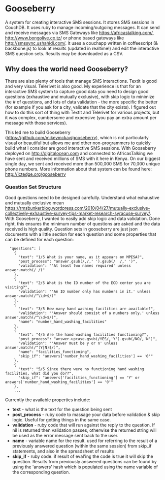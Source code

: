 # Gooseberry

A system for creating interactive SMS sessions. It stores SMS sessions in CouchDB. It uses ruby to manage incoming/outgoing messages. It can send and receive messages via SMS Gateways like https://africastalking.com/, http://www.bongolive.co.tz/ or phone based gateways like http://smssync.ushahidi.com/. It uses a couchapp written in coffeescript (& backbone.js) to look at results (updated in realtime!) and edit the interactive SMS question sets. Results may be downloaded as a CSV.

## Why does the world need Gooseberry?

There are also plenty of tools that manage SMS interactions. Textit is good and very visual. Telerivet is also good. My experience is that for an interactive SMS system to capture good data you need to design good questions (exhaustive and mutually exclusive), with skip logic to minimize the # of questions, and lots of data validation - the more specific the better (for example if you ask for a city, validate that the city exists). I figured out how to do this sort of thing with Textit and Telerivet for various projects, but it was complex, cumbersome and expensive (you pay an extra amount per message with those services). 

This led me to build Gooseberry (https://github.com/mikeymckay/gooseberry), which is not particularly visual or beautiful but allows me and other non-programmers to quickly build what I consider are good interactive SMS sessions. With Gooseberry deployed on http://digitalocean.com and connected to AfricasTalking we have sent and received millions of SMS with it here in Kenya. On our biggest single day, we sent and received more than 500,000 SMS for 70,000 unique phone numbers. More information about that system can be found here: http://ictedge.org/gooseberry

### Question Set Structure

Good questions need to be designed carefully. Understand what exhaustive and mutually exclusive mean https://rmsbunkerblog.wordpress.com/2010/04/27/mutually-exclusive-collectively-exhaustive-survey-tips-market-research-syracuse-survey/. With Gooseberry, I wanted to easily add skip logic and data validation. Done right, this ensures the minimum number of questions are asked and the data received is high quality. Question sets in gooseberry are just json documents with a little section for each question and some properties that can be defined for each question:

```
  "questions": [
    {
      "text": "1/5 What is your name, as it appears on MPESA?",
      "post_process": "answer.gsub(/,/,' ').gsub(/  /,' ')",
      "validation": "'At least two names required' unless answer.match(/ /)"
    },
    {
      "text": "2/5 What is the ID number of the ECD center you are visiting?",
      "validation": "'An ID number only has numbers in it.' unless answer.match(/^\\d+$/)"
    },
    {
      "text": "3/5 How many hand washing facilities are available?",
      "validation": "'Answer should consist of a numbers only.' unless answer.match(/^\\d+$/)",
      "name": "number_hand_washing_facilities"
    },
    {
      "text": "4/5 Are the hand washing facilities functioning?",
      "post_process": "answer.upcase.gsub(/YES/,'Y').gsub(/NO/,'N')",
      "validation": "'Answer must be y or n' unless answer.match(/^(Y|N)$/)",
      "name": "facilities_functioning",
      "skip_if": "answers['number_hand_washing_facilities'] == '0'"
    },
    {
      "text": "5/5 Since there were no functioning hand washing facilities, what did you do??",
      "skip_if": "answers['facilities_functioning'] == 'Y' or answers['number_hand_washing_facilities'] == '0'"
    },
    ...
```
Currently the available properties include:

* **text** - what is the text for the question being sent
* **post_process** - ruby code to massage your data before validation & skip logic. Useful for getting things in the same case.
* **validation** - ruby code that will run against the reply to the question. If nil is returned then validation passes, otherwise the returned string will be used as the error message sent back to the user.
* **name** - variable name for the result. used for referring to the result of a previously answered question (within the same session) from skip_if statements, and also in the spreadsheet of results
* **skip_if** - ruby code. if result of eval'ing the code is true it will skip the question. Results from previously answered questions can be found by using the 'answers' hash which is populated using the name variable of the corresponding question.
